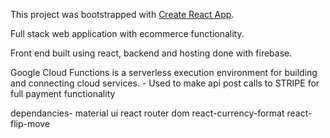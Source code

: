 This project was bootstrapped with [Create React App](https://github.com/facebook/create-react-app).

Full stack web application with ecommerce functionality.

Front end built using react, backend and hosting done with firebase.

Google Cloud Functions is a serverless execution environment for building and connecting cloud services. - Used to make api post calls to STRIPE for full payment functionality

dependancies-
material ui
react router dom
react-currency-format
react-flip-move

